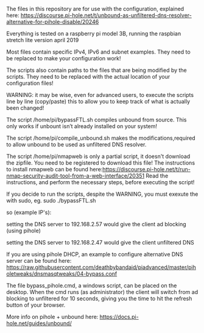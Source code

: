The files in this repository are for use with the configuration, explained here:
https://discourse.pi-hole.net/t/unbound-as-unfiltered-dns-resolver-alternative-for-pihole-disable/20246

Everything is tested on a raspberry pi model 3B, running the raspbian stretch lite version april 2019

Most files contain specific IPv4, IPv6 and subnet examples.
They need to be replaced to make your configuration work!

The scripts also contain paths to the files that are being modified by the scripts.
They need to be replaced with the actual location of your configuration files!

WARNING: it may be wise, even for advanced users, to execute the scripts line by line (copy/paste) this to allow you to keep track of what is actually been changed!

The script /home/pi/bypassFTL.sh compiles unbound from source. This only works if unbount isn’t already installed on your system!

The script /home/pi/compile_unbound.sh makes the modifications,required to allow unbound to be used as unfiltered DNS resolver.

The script /home/pi/nmapweb is only a partial script, it doesn't download the zipfile. You need to be registered to download this file!
The instructions to install nmapweb can be found here:https://discourse.pi-hole.net/t/run-nmap-security-audit-tool-from-a-web-interface/20351
Read the instructions, and perform the necessary steps, before executing the script!

If you decide to run the scripts, despite the WARNING, you must exexute the with sudo, eg. sudo ./bypassFTL.sh

so (example IP's):

setting the DNS server to 192.168.2.57 would give the client ad blocking (using pihole)

setting the DNS server to 192.168.2.47 would give the client unfiltered DNS

If you are using pihole DHCP, an example to configure alternative DNS server can be found here:
https://raw.githubusercontent.com/deathbybandaid/piadvanced/master/piholetweaks/dnsmasqtweaks/04-bypass.conf

The file bypass_pihole.cmd, a windows script, can be placed on the desktop. When the cmd runs (as administrator) the client will switch from ad blocking to unfiltered for 10 seconds, giving you the time to hit the refresh button of your browser. 

More info on pihole + unbound here:
https://docs.pi-hole.net/guides/unbound/
